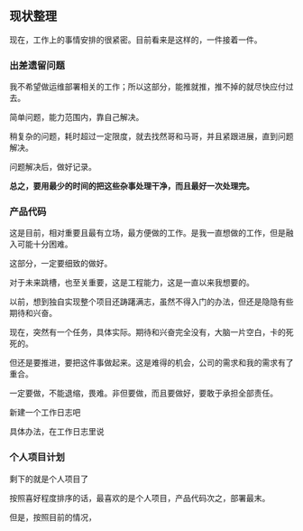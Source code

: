 ## 现状整理

现在，工作上的事情安排的很紧密。目前看来是这样的，一件接着一件。

### 出差遗留问题

我不希望做运维部署相关的工作；所以这部分，能推就推，推不掉的就尽快应付过去。

简单问题，能力范围内，靠自己解决。

稍复杂的问题，耗时超过一定限度，就去找然哥和马哥，并且紧跟进展，直到问题解决。

问题解决后，做好记录。

**总之，要用最少的时间的把这些杂事处理干净，而且最好一次处理完。**



### 产品代码

这是目前，相对重要且最有立场，最方便做的工作。是我一直想做的工作，但是融入可能十分困难。

这部分，一定要细致的做好。

对于未来跳槽，也至关重要，这是工程能力，这是一直以来我想要的。

以前，想到独自实现整个项目还踌躇满志，虽然不得入门的办法，但还是隐隐有些期待和兴奋。

现在，突然有一个任务，具体实际。期待和兴奋完全没有，大脑一片空白，卡的死死的。

但还是要推进，要把这件事做起来。这是难得的机会，公司的需求和我的需求有了重合。

一定要做，不能退缩，畏难。非但要做，而且要做好，要敢于承担全部责任。



新建一个工作日志吧

具体办法，在工作日志里说



### 个人项目计划

剩下的就是个人项目了

按照喜好程度排序的话，最喜欢的是个人项目，产品代码次之，部署最末。

但是，按照目前的情况，











